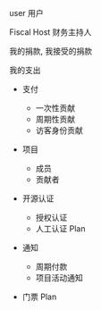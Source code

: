 user 用户

Fiscal Host 财务主持人

我的捐款, 我接受的捐款

我的支出

- 支付
  - 一次性贡献
  - 周期性贡献
  - 访客身份贡献

- 项目
    - 成员
    - 贡献者

- 开源认证
  - 授权认证
  - 人工认证 Plan

- 通知
  - 周期付款
  - 项目活动通知

- 门票 Plan
